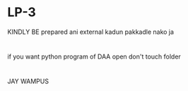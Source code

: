 # LP-3

KINDLY BE prepared ani external kadun pakkadle nako ja
# 
if you want python program of DAA open don't touch folder
#
JAY WAMPUS
